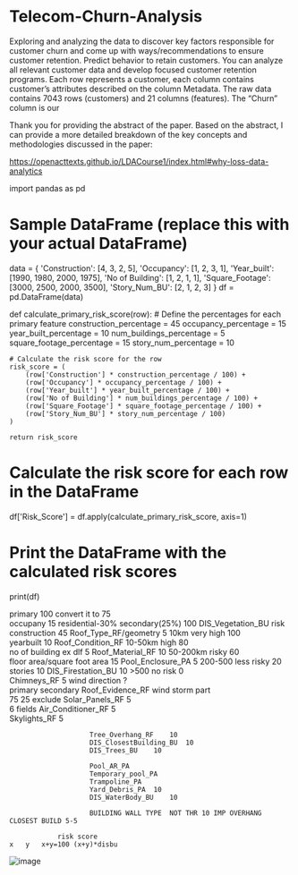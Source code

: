# Telecom-Churn-Analysis
Exploring and analyzing the data to discover key factors responsible for customer churn and come up with ways/recommendations to ensure customer retention.
Predict behavior to retain customers. You can analyze all relevant customer data and develop focused customer retention programs. Each row represents a customer, each column contains customer’s attributes described on the column Metadata. The raw data contains 7043 rows (customers) and 21 columns (features). The “Churn” column is our 


Thank you for providing the abstract of the paper. Based on the abstract, I can provide a more detailed breakdown of the key concepts and methodologies discussed in the paper:

https://openacttexts.github.io/LDACourse1/index.html#why-loss-data-analytics









import pandas as pd

# Sample DataFrame (replace this with your actual DataFrame)
data = {
    'Construction': [4, 3, 2, 5],
    'Occupancy': [1, 2, 3, 1],
    'Year_built': [1990, 1980, 2000, 1975],
    'No of Building': [1, 2, 1, 1],
    'Square_Footage': [3000, 2500, 2000, 3500],
    'Story_Num_BU': [2, 1, 2, 3]
}
df = pd.DataFrame(data)

def calculate_primary_risk_score(row):
    # Define the percentages for each primary feature
    construction_percentage = 45
    occupancy_percentage = 15
    year_built_percentage = 10
    num_buildings_percentage = 5
    square_footage_percentage = 15
    story_num_percentage = 10

    # Calculate the risk score for the row
    risk_score = (
        (row['Construction'] * construction_percentage / 100) +
        (row['Occupancy'] * occupancy_percentage / 100) +
        (row['Year_built'] * year_built_percentage / 100) +
        (row['No of Building'] * num_buildings_percentage / 100) +
        (row['Square_Footage'] * square_footage_percentage / 100) +
        (row['Story_Num_BU'] * story_num_percentage / 100)
    )

    return risk_score

# Calculate the risk score for each row in the DataFrame
df['Risk_Score'] = df.apply(calculate_primary_risk_score, axis=1)

# Print the DataFrame with the calculated risk scores
print(df)























primary		100	convert it to 75												
occupany		15	residential-30%			secondary(25%)	100				DIS_Vegetation_BU	risk			
construction		45				Roof_Type_RF/geometry	5				10km	very high	100		
yearbuilt		10				Roof_Condition_RF					10-50km	high	80		
no of building	ex dlf	5				Roof_Material_RF	10				50-200km	risky	60		
floor area/square foot area		15				Pool_Enclosure_PA	5				200-500	less risky	20		
stories		10				DIS_Firestation_BU	10				>500	no risk	0		
						Chimneys_RF	5				wind direction 	?			
primary	secondary					Roof_Evidence_RF					wind storm part				
75	25				exclude	Solar_Panels_RF	5								
6 fields						Air_Conditioner_RF	5								
						Skylights_RF	5								
															
						Tree_Overhang_RF	10								
						DIS_ClosestBuilding_BU	10								
						DIS_Trees_BU	10								
															
						Pool_AR_PA									
						Temporary_pool_PA									
						Trampoline_PA									
						Yard_Debris_PA	10								
						DIS_WaterBody_BU	10								
															
						BUILDING WALL TYPE	NOT THR	10 IMP OVERHANG CLOSEST BUILD 5-5							
															
				risk score 											
	x	y	x+y=100	(x+y)*disbu											
															
![image](https://github.com/maya034/Churn-Analysis/assets/61015843/7fe6942d-3ee9-4fce-9117-a0b674c57f36)
